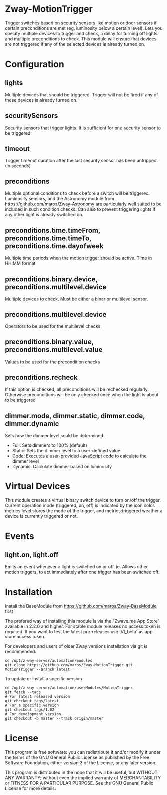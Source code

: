 # Zway-MotionTrigger

Trigger switches based on security sensors like motion or door sensors if 
certain preconditions are met (eg. luminosity below a certain level). Lets you 
specify  multiple devices to trigger and check, a delay for turning off lights 
and multiple preconditions to check. This module will ensure that devices are 
not triggered if any of the selected devices is already turned on.

# Configuration

## lights

Multiple devices that should be triggered. Trigger will not be fired if any 
of these devices is already turned on.

## securitySensors

Security sensors that trigger lights. It is sufficient for one security 
sensor to be triggered.

## timeout

Trigger timeout duration after the last security sensor has been untripped.
(in seconds)

## preconditions

Multiple optional conditions to check before a switch will be triggered. 
Luminosity sensors, and the Astronomy module from 
https://github.com/maros/Zway-Astronomy are particularly well suited to 
be included in such condition checks. Can also to prevent triggering lights
if any other light is already switched on.

## preconditions.time.timeFrom, preconditions.time.timeTo, preconditions.time.dayofweek

Multiple time periods when the motion trigger should be active. 
Time in HH:MM format

## preconditions.binary.device, preconditions.multilevel.device

Multiple devices to check. Must be either a binar or multilevel sensor.

## preconditions.multilevel.device

Operators to be used for the multilevel checks

## preconditions.binary.value, preconditions.multilevel.value

Values to be used for the precondition checks

## preconditions.recheck

If this option is checked, all preconditions will be rechecked regularly.
Otherwise preconditions will be only checked once when the light is about
to be triggered

## dimmer.mode, dimmer.static, dimmer.code, dimmer.dynamic

Sets how the dimmer level sould be determined. 

* Full: Sets dimmers to 100% (default)
* Static: Sets the dimmer level to a user-defined value
* Code: Executes a user-provided JavaScript code to calculate the dimmer level
* Dynamic: Calculate dimmer based on luminosity

# Virtual Devices

This module creates a virtual binary switch device to turn on/off the trigger.
Current operation mode (triggered, on, off) is indicated by the icon color.
metrics:level stores the mode of the trigger, and metrics:triggered weather
a device is currently triggered or not.

# Events


## light.on, light.off

Emits an event whenever a light is switched on or off. ie. Allows other 
motion triggers, to act immediately after one trigger has been switched
off.

# Installation

Install the BaseModule from https://github.com/maros/Zway-BaseModule first

The prefered way of installing this module is via the "Zwave.me App Store"
available in 2.2.0 and higher. For stable module releases no access token is 
required. If you want to test the latest pre-releases use 'k1_beta' as 
app store access token.

For developers and users of older Zway versions installation via git is 
recommended.

```shell
cd /opt/z-way-server/automation/modules
git clone https://github.com/maros/Zway-MotionTrigger.git MotionTrigger --branch latest
```

To update or install a specific version
```shell
cd /opt/z-way-server/automation/userModules/MotionTrigger
git fetch --tags
# For latest released version
git checkout tags/latest
# For a specific version
git checkout tags/1.02
# For development version
git checkout -b master --track origin/master
```

# License

This program is free software: you can redistribute it and/or modify
it under the terms of the GNU General Public License as published by
the Free Software Foundation, either version 3 of the License, or any 
later version.

This program is distributed in the hope that it will be useful,
but WITHOUT ANY WARRANTY; without even the implied warranty of
MERCHANTABILITY or FITNESS FOR A PARTICULAR PURPOSE. See the
GNU General Public License for more details.
